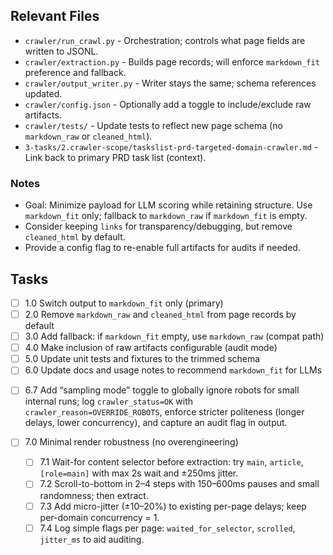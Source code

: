 <!--
Purpose: Task list to modify crawler output to use only `markdown_fit` for LLM scoring.
Description: High-level parent tasks to trim page-level artifacts to `markdown_fit` (+fallback), update schema, tests, and docs.
Key Sections: Relevant Files, Notes, Tasks.
AIDEV-NOTE: Parent tasks only; reply "Go" to expand into detailed sub-tasks per generate-tasks-from-prd.md.
-->

## Relevant Files

- `crawler/run_crawl.py` - Orchestration; controls what page fields are written to JSONL.
- `crawler/extraction.py` - Builds page records; will enforce `markdown_fit` preference and fallback.
- `crawler/output_writer.py` - Writer stays the same; schema references updated.
- `crawler/config.json` - Optionally add a toggle to include/exclude raw artifacts.
- `crawler/tests/` - Update tests to reflect new page schema (no `markdown_raw` or `cleaned_html`).
- `3-tasks/2.crawler-scope/taskslist-prd-targeted-domain-crawler.md` - Link back to primary PRD task list (context).

### Notes

- Goal: Minimize payload for LLM scoring while retaining structure. Use `markdown_fit` only; fallback to `markdown_raw` if `markdown_fit` is empty.
- Consider keeping `links` for transparency/debugging, but remove `cleaned_html` by default.
- Provide a config flag to re-enable full artifacts for audits if needed.

## Tasks

- [ ] 1.0 Switch output to `markdown_fit` only (primary)
- [ ] 2.0 Remove `markdown_raw` and `cleaned_html` from page records by default
- [ ] 3.0 Add fallback: if `markdown_fit` empty, use `markdown_raw` (compat path)
- [ ] 4.0 Make inclusion of raw artifacts configurable (audit mode)
- [ ] 5.0 Update unit tests and fixtures to the trimmed schema
- [ ] 6.0 Update docs and usage notes to recommend `markdown_fit` for LLMs

<!-- AIDEV-NOTE: Say "Go" to expand each parent task into actionable sub-tasks. -->

- [ ] 6.7 Add “sampling mode” toggle to globally ignore robots for small internal runs; log `crawler_status=OK` with `crawler_reason=OVERRIDE_ROBOTS`, enforce stricter politeness (longer delays, lower concurrency), and capture an audit flag in output.

- [ ] 7.0 Minimal render robustness (no overengineering)
  - [ ] 7.1 Wait-for content selector before extraction: try `main`, `article`, `[role=main]` with max 2s wait and ±250ms jitter.
  - [ ] 7.2 Scroll-to-bottom in 2–4 steps with 150–600ms pauses and small randomness; then extract.
  - [ ] 7.3 Add micro-jitter (±10–20%) to existing per-page delays; keep per-domain concurrency = 1.
  - [ ] 7.4 Log simple flags per page: `waited_for_selector`, `scrolled`, `jitter_ms` to aid auditing.
